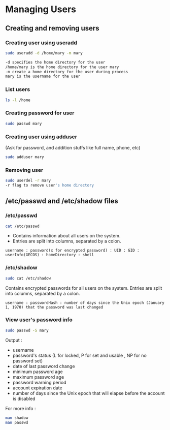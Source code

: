 # Managing Users

## Creating and removing users

### Creating user using useradd

```bash
sudo useradd -d /home/mary -m mary

-d specifies the home directory for the user
/home/mary is the home directory for the user mary
-m create a home directory for the user during process
mary is the username for the user
```

### List users

```bash
ls -l /home
```

### Creating password for user

```bash
sudo passwd mary
```

### Creating user using adduser

(Ask for password, and addition stuffs like full name, phone, etc)

```bash
sudo adduser mary
```

### Removing user

```bash
sudo userdel -r mary
-r flag to remove user's home directory
```

## /etc/passwd and /etc/shadow files

### /etc/passwd

```bash
cat /etc/passwd
```

- Contains information about all users on the system.
- Entries are split into columns, separated by a colon.

```
username : password(x for encrypted password) : UID : GID : userInfo(GECOS) : homeDirectory : shell
```

### /etc/shadow

```bash
sudo cat /etc/shadow
```

Contains encrypted passwords for all users on the system.
Entries are split into columns, separated by a colon.

```
username : passwordHash : number of days since the Unix epoch (January 1, 1970) that the password was last changed
```

### View user's password info

```bash
sudo passwd -S mary
```

Output :

- username
- password's status (L for locked, P for set and usable , NP for no password set)
- date of last password change
- minimum password age
- maximum password age
- password warning period
- account expiration date
- number of days since the Unix epoch that will elapse before the account is disabled

For more info :

```bash
man shadow
man passwd
```
